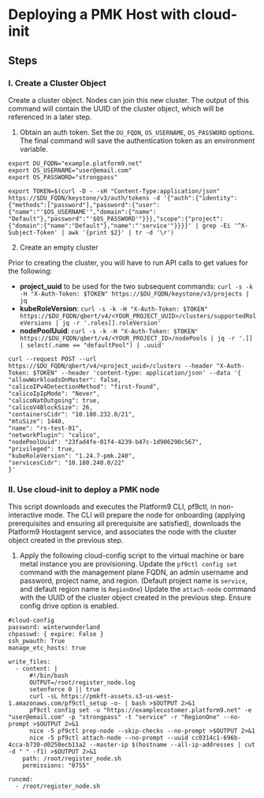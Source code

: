 # Deploying a PMK Host with cloud-init

## Steps

### I. Create a Cluster Object 
Create a cluster object. Nodes can join this new cluster. The output of this command will contain the UUID of the cluster object, which will be referenced in a later step. 
1) Obtain an auth token. Set the `DU_FQDN`, `OS_USERNAME`, `OS_PASSWORD` options. The final command will save the authentication token as an environment variable.  
```
export DU_FQDN="example.platform9.net"
export OS_USERNAME="user@email.com"
export OS_PASSWORD="strongpass"

export TOKEN=$(curl -D - -sH "Content-Type:application/json" https://$DU_FQDN/keystone/v3/auth/tokens -d '{"auth":{"identity":{"methods":["password"],"password":{"user":{"name":"'$OS_USERNAME'","domain":{"name": "Default"},"password":"'$OS_PASSWORD'"}}},"scope":{"project":{"domain":{"name":"Default"},"name":"'service'"}}}}' | grep -Ei '^X-Subject-Token' | awk '{print $2}' | tr -d '\r')
```
2) Create an empty cluster

Prior to creating the cluster, you will have to run API calls to get values for the following:
* **project_uuid** to be used for the two subsequent commands: 
```curl -s -k -H "X-Auth-Token: $TOKEN" https://$DU_FQDN/keystone/v3/projects | jq```
* **kubeRoleVersion**: 
```curl -s -k -H "X-Auth-Token: $TOKEN" https://$DU_FQDN/qbert/v4/<YOUR_PROJECT_UUID>/clusters/supportedRoleVersions | jq -r '.roles[].roleVersion'```
* **nodePoolUuid**: 
```curl -s -k -H "X-Auth-Token: $TOKEN" https://$DU_FQDN/qbert/v4/<YOUR_PROJECT_ID>/nodePools | jq -r '.[] | select(.name == "defaultPool") | .uuid'```
```
curl --request POST --url https://$DU_FQDN/qbert/v4/<project_uuid>/clusters --header "X-Auth-Token: $TOKEN" --header 'content-type: application/json' --data '{
"allowWorkloadsOnMaster": false,
"calicoIPv4DetectionMethod": "first-found",
"calicoIpIpMode": "Never",
"calicoNatOutgoing": true,
"calicoV4BlockSize": 26,
"containersCidr": "10.180.232.0/21",
"mtuSize": 1440,
"name": "rs-test-01",
"networkPlugin": "calico",
"nodePoolUuid": "23fad4fe-01f4-4239-b47c-1d906290c567",
"privileged": true,
"kubeRoleVersion": "1.24.7-pmk.240",
"servicesCidr": "10.180.240.0/22"
}'
```
 

### II. Use cloud-init to deploy a PMK node
This script downloads and executes the Platform9 CLI, pf9ctl, in non-interactive mode. The CLI will prepare the node for onboarding (applying prerequisites and ensuring all prerequisite are satisfied), downloads the Platform9 Hostagent service, and associates the node with the cluster object created in the previous step. 

1. Apply the following cloud-config script to the virtual machine or bare metal instance you are provisioning. 
Update the `pf9ctl config set` command with the management plane FQDN, an admin username and password, project name, and region. (Default project name is `service`, and default region name is `RegionOne`)
Update the `attach-node` command with the UUID of the cluster object created in the previous step. 
Ensure config drive option is enabled. 
```
#cloud-config
password: winterwonderland
chpasswd: { expire: False }
ssh_pwauth: True
manage_etc_hosts: true

write_files:
  - content: |
      #!/bin/bash
      OUTPUT=/root/register_node.log
      setenforce 0 || true
      curl -sL https://pmkft-assets.s3-us-west-1.amazonaws.com/pf9ctl_setup -o- | bash >$OUTPUT 2>&1
      pf9ctl config set -u "https://examplecustomer.platform9.net" -e "user@email.com" -p "strongpass" -t "service" -r "RegionOne" --no-prompt >$OUTPUT 2>&1
      nice -5 pf9ctl prep-node --skip-checks --no-prompt >$OUTPUT 2>&1
      nice -5 pf9ctl attach-node --no-prompt --uuid cc0314c1-696b-4cca-b730-d0250ecb11a2 --master-ip $(hostname --all-ip-addresses | cut -d " " -f1) >$OUTPUT 2>&1
    path: /root/register_node.sh
    permissions: "0755"

runcmd:
  - /root/register_node.sh
```
